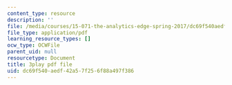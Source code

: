 ```yaml
---
content_type: resource
description: ''
file: /media/courses/15-071-the-analytics-edge-spring-2017/dc69f540aedf42a57f256f88a497f386_WCb-_SRDzKE.pdf
file_type: application/pdf
learning_resource_types: []
ocw_type: OCWFile
parent_uid: null
resourcetype: Document
title: 3play pdf file
uid: dc69f540-aedf-42a5-7f25-6f88a497f386
---
```

